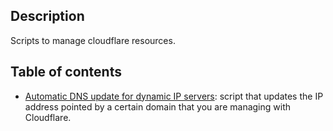 Description
-----------

Scripts to manage cloudflare resources.


Table of contents
-----------------

* [Automatic DNS update for dynamic IP servers](cloudflare_dns_update.sh): script that updates the IP address pointed by a certain domain that you are managing with Cloudflare.
